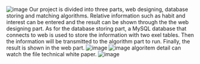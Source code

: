 ![image](https://github.com/HugoLee99/2022_Roomate_Matching/assets/112469468/539b634d-58cb-4826-b986-a850e18f96c7)
Our project is divided into three parts, web designing, database storing and matching algorithms. 
Relative information such as habit and interest can be entered and the result can be shown through the the web designing part. As for the database storing part, a MySQL database that connects to web is used to store the information with two exel tables. Then the information will be transmitted to the algorithm part to run. Finally, the result is shown in the web part.
![image](https://github.com/HugoLee99/2022_Roomate_Matching/assets/112469468/3c9aa3a6-d0ed-486d-b943-8f27cc5efe73)
![image](https://github.com/HugoLee99/2022_Roomate_Matching/assets/112469468/e7c96c8d-e1de-432f-a193-992c48d875c5)
algoritem detail can watch the file technical white paper.
![image](https://github.com/HugoLee99/2022_Roomate_Matching/assets/112469468/80ab42bb-2652-4d69-9d65-b966a7e97f36)


